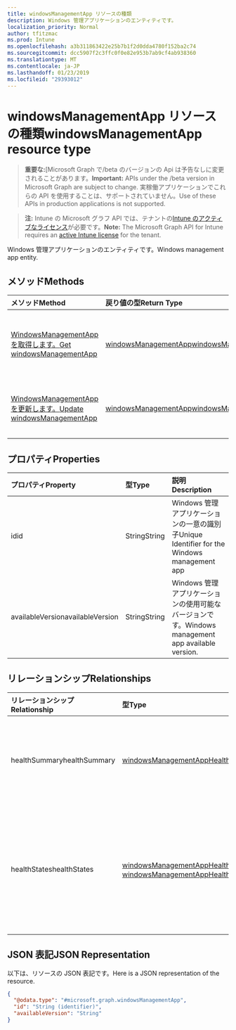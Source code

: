 ```yaml
---
title: windowsManagementApp リソースの種類
description: Windows 管理アプリケーションのエンティティです。
localization_priority: Normal
author: tfitzmac
ms.prod: Intune
ms.openlocfilehash: a3b311863422e25b7b1f2d0dda4780f152ba2c74
ms.sourcegitcommit: dcc5907f2c3ffc0f0e82e953b7ab9cf4ab938360
ms.translationtype: MT
ms.contentlocale: ja-JP
ms.lasthandoff: 01/23/2019
ms.locfileid: "29393012"
---
```

# <a name="windowsmanagementapp-resource-type"></a><span data-ttu-id="0c9c3-103">windowsManagementApp リソースの種類</span><span class="sxs-lookup"><span data-stu-id="0c9c3-103">windowsManagementApp resource type</span></span>

> <span data-ttu-id="0c9c3-104">**重要な:**[Microsoft Graph で/beta のバージョンの Api は予告なしに変更されることがあります。</span><span class="sxs-lookup"><span data-stu-id="0c9c3-104">**Important:** APIs under the /beta version in Microsoft Graph are subject to change.</span></span> <span data-ttu-id="0c9c3-105">実稼働アプリケーションでこれらの API を使用することは、サポートされていません。</span><span class="sxs-lookup"><span data-stu-id="0c9c3-105">Use of these APIs in production applications is not supported.</span></span>

> <span data-ttu-id="0c9c3-106">**注:** Intune の Microsoft グラフ API では、テナントの[Intune のアクティブなライセンス](https://go.microsoft.com/fwlink/?linkid=839381)が必要です。</span><span class="sxs-lookup"><span data-stu-id="0c9c3-106">**Note:** The Microsoft Graph API for Intune requires an [active Intune license](https://go.microsoft.com/fwlink/?linkid=839381) for the tenant.</span></span>

<span data-ttu-id="0c9c3-107">Windows 管理アプリケーションのエンティティです。</span><span class="sxs-lookup"><span data-stu-id="0c9c3-107">Windows management app entity.</span></span>

## <a name="methods"></a><span data-ttu-id="0c9c3-108">メソッド</span><span class="sxs-lookup"><span data-stu-id="0c9c3-108">Methods</span></span>
|<span data-ttu-id="0c9c3-109">メソッド</span><span class="sxs-lookup"><span data-stu-id="0c9c3-109">Method</span></span>|<span data-ttu-id="0c9c3-110">戻り値の型</span><span class="sxs-lookup"><span data-stu-id="0c9c3-110">Return Type</span></span>|<span data-ttu-id="0c9c3-111">説明</span><span class="sxs-lookup"><span data-stu-id="0c9c3-111">Description</span></span>|
|:---|:---|:---|
|[<span data-ttu-id="0c9c3-112">WindowsManagementApp を取得します。</span><span class="sxs-lookup"><span data-stu-id="0c9c3-112">Get windowsManagementApp</span></span>](../api/intune-devices-windowsmanagementapp-get.md)|[<span data-ttu-id="0c9c3-113">windowsManagementApp</span><span class="sxs-lookup"><span data-stu-id="0c9c3-113">windowsManagementApp</span></span>](../resources/intune-devices-windowsmanagementapp.md)|<span data-ttu-id="0c9c3-114">[WindowsManagementApp](../resources/intune-devices-windowsmanagementapp.md)オブジェクトのプロパティと関係を参照してください。</span><span class="sxs-lookup"><span data-stu-id="0c9c3-114">Read properties and relationships of the [windowsManagementApp](../resources/intune-devices-windowsmanagementapp.md) object.</span></span>|
|[<span data-ttu-id="0c9c3-115">WindowsManagementApp を更新します。</span><span class="sxs-lookup"><span data-stu-id="0c9c3-115">Update windowsManagementApp</span></span>](../api/intune-devices-windowsmanagementapp-update.md)|[<span data-ttu-id="0c9c3-116">windowsManagementApp</span><span class="sxs-lookup"><span data-stu-id="0c9c3-116">windowsManagementApp</span></span>](../resources/intune-devices-windowsmanagementapp.md)|<span data-ttu-id="0c9c3-117">[WindowsManagementApp](../resources/intune-devices-windowsmanagementapp.md)オブジェクトのプロパティを更新します。</span><span class="sxs-lookup"><span data-stu-id="0c9c3-117">Update the properties of a [windowsManagementApp](../resources/intune-devices-windowsmanagementapp.md) object.</span></span>|

## <a name="properties"></a><span data-ttu-id="0c9c3-118">プロパティ</span><span class="sxs-lookup"><span data-stu-id="0c9c3-118">Properties</span></span>
|<span data-ttu-id="0c9c3-119">プロパティ</span><span class="sxs-lookup"><span data-stu-id="0c9c3-119">Property</span></span>|<span data-ttu-id="0c9c3-120">型</span><span class="sxs-lookup"><span data-stu-id="0c9c3-120">Type</span></span>|<span data-ttu-id="0c9c3-121">説明</span><span class="sxs-lookup"><span data-stu-id="0c9c3-121">Description</span></span>|
|:---|:---|:---|
|<span data-ttu-id="0c9c3-122">id</span><span class="sxs-lookup"><span data-stu-id="0c9c3-122">id</span></span>|<span data-ttu-id="0c9c3-123">String</span><span class="sxs-lookup"><span data-stu-id="0c9c3-123">String</span></span>|<span data-ttu-id="0c9c3-124">Windows 管理アプリケーションの一意の識別子</span><span class="sxs-lookup"><span data-stu-id="0c9c3-124">Unique Identifier for the Windows management app</span></span>|
|<span data-ttu-id="0c9c3-125">availableVersion</span><span class="sxs-lookup"><span data-stu-id="0c9c3-125">availableVersion</span></span>|<span data-ttu-id="0c9c3-126">String</span><span class="sxs-lookup"><span data-stu-id="0c9c3-126">String</span></span>|<span data-ttu-id="0c9c3-127">Windows 管理アプリケーションの使用可能なバージョンです。</span><span class="sxs-lookup"><span data-stu-id="0c9c3-127">Windows management app available version.</span></span>|

## <a name="relationships"></a><span data-ttu-id="0c9c3-128">リレーションシップ</span><span class="sxs-lookup"><span data-stu-id="0c9c3-128">Relationships</span></span>
|<span data-ttu-id="0c9c3-129">リレーションシップ</span><span class="sxs-lookup"><span data-stu-id="0c9c3-129">Relationship</span></span>|<span data-ttu-id="0c9c3-130">型</span><span class="sxs-lookup"><span data-stu-id="0c9c3-130">Type</span></span>|<span data-ttu-id="0c9c3-131">説明</span><span class="sxs-lookup"><span data-stu-id="0c9c3-131">Description</span></span>|
|:---|:---|:---|
|<span data-ttu-id="0c9c3-132">healthSummary</span><span class="sxs-lookup"><span data-stu-id="0c9c3-132">healthSummary</span></span>|[<span data-ttu-id="0c9c3-133">windowsManagementAppHealthSummary</span><span class="sxs-lookup"><span data-stu-id="0c9c3-133">windowsManagementAppHealthSummary</span></span>](../resources/intune-devices-windowsmanagementapphealthsummary.md)|<span data-ttu-id="0c9c3-134">Windows 管理アプリケーションの概要の状態です。</span><span class="sxs-lookup"><span data-stu-id="0c9c3-134">Health summary for Windows management app.</span></span>|
|<span data-ttu-id="0c9c3-135">healthStates</span><span class="sxs-lookup"><span data-stu-id="0c9c3-135">healthStates</span></span>|<span data-ttu-id="0c9c3-136">[windowsManagementAppHealthState](../resources/intune-devices-windowsmanagementapphealthstate.md)コレクション</span><span class="sxs-lookup"><span data-stu-id="0c9c3-136">[windowsManagementAppHealthState](../resources/intune-devices-windowsmanagementapphealthstate.md) collection</span></span>|<span data-ttu-id="0c9c3-137">インストールされている Windows の管理アプリケーションの稼働状態の一覧です。</span><span class="sxs-lookup"><span data-stu-id="0c9c3-137">The list of health states for installed Windows management app.</span></span>|

## <a name="json-representation"></a><span data-ttu-id="0c9c3-138">JSON 表記</span><span class="sxs-lookup"><span data-stu-id="0c9c3-138">JSON Representation</span></span>
<span data-ttu-id="0c9c3-139">以下は、リソースの JSON 表記です。</span><span class="sxs-lookup"><span data-stu-id="0c9c3-139">Here is a JSON representation of the resource.</span></span>
<!-- {
  "blockType": "resource",
  "keyProperty": "id",
  "@odata.type": "microsoft.graph.windowsManagementApp"
}
-->
``` json
{
  "@odata.type": "#microsoft.graph.windowsManagementApp",
  "id": "String (identifier)",
  "availableVersion": "String"
}
```




